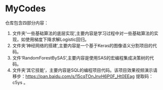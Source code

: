 # MyCodes
仓库包含四部分内容：
1. 文件夹‘一些基础算法的底层实现’,主要内容是学习过程中对一些基础算法的实现，如使用梯度下降求解Logistic回归。
2. 文件夹‘神经网络的搭建’,主要内容是一个基于Keras的图像语义分割项目的代码。
3. 文件‘RandomForestBySAS’,主要内容是使用SAS的宏编程集成决策树的代码。
4. 文件夹‘其它技能’，主要内容是SQL的编程项目代码。该项目效果视频演示请移步：<https://pan.baidu.com/s/15cqTOnJnvH6P0F_Ht0EEag> 提取码：c5ys 。

